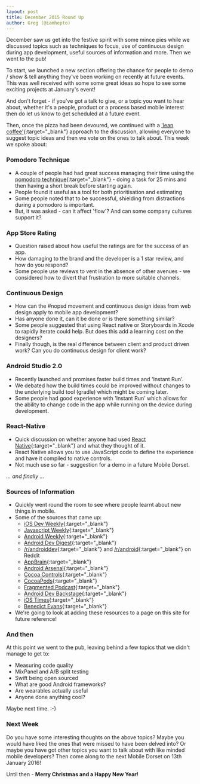 ```yaml
---
layout: post
title: December 2015 Round Up
author: Greg (@iamhepto)
---
```


December saw us get into the festive spirit with some mince pies while we discussed topics such as techniques to focus, use of continuous design during app development, useful sources of information and more.  Then we went to the pub!

To start, we launched a new section offering the chance for people to demo / show & tell anything they've been working on recently at future events.  This was well received with some some great ideas  so hope to see some exciting projects at January's event!

And don't forget - if you've got a talk to give, or a topic you want to hear about, whether it's a people, product or a process based mobile interest then do let us know to get scheduled at a future event.

Then, once the pizza had been devoured, we  continued with a ['lean coffee'](https://www.google.co.uk/search?q=lean+coffee){:target="_blank"} approach to the discussion, allowing everyone to suggest topic ideas and then we vote on the ones to talk about.  This week we spoke about:

### Pomodoro Technique
- A couple of people had had great success managing their time using the [pomodoro technique](https://en.wikipedia.org/wiki/Pomodoro_Technique){:target="_blank"} - doing a task for 25 mins and then having a short break before starting again.
- People found it useful as a tool for both prioritisation and estimating
- Some people noted that to be successful, shielding from distractions during a pomodoro is important.
- But, it was asked - can it affect 'flow'?  And can some company cultures support it?

### App Store Rating
- Question raised about how useful the ratings are for the success of an app.
- How damaging to the brand and the developer is a 1 star review, and how do you respond?
- Some people use reviews to vent in the absence of other avenues - we considered how to divert that frustration to more suitable channels.

### Continuous Design
- How can the #nopsd movement and continuous design ideas from web design apply to mobile app development?
- Has anyone done it, can it be done or is there something similar?
- Some people suggested that using React native or Storyboards in Xcode to rapidly iterate could help.  But does this add a learning cost on the designers?
- Finally though, is the real difference between client and product driven work?  Can you do continuous design for client work?

### Android Studio 2.0
- Recently launched and promises faster build times and 'Instant Run'.
- We debated how the build times could be improved without changes to the underlying build tool (gradle) which might be coming later.
- Some people had good experience with 'Instant Run' which allows for the ability to change code in the app while running on the device during development.

### React-Native
- Quick discussion on whether anyone had used [React Native](https://facebook.github.io/react-native/){:target="_blank"} and what they thought of it.
- React Native allows you to use JavaScript code to define the experience and have it compiled to native controls.
- Not much use so far - suggestion for a demo in a future Mobile Dorset.

*... and finally ...*

### Sources of Information
- Quickly went round the room to see where people learnt about new things in mobile.
- Some of the sources that came up:
  - [iOS Dev Weekly](https://iosdevweekly.com){:target="_blank"}
  - [Javascript Weekly](http://javascriptweekly.com){:target="_blank"}
  - [Android Weekly](http://androidweekly.net){:target="_blank"}
  - [Android Dev Digest](http://www.androiddevdigest.com){:target="_blank"}
  - [/r/androiddev](https://www.reddit.com/r/androiddev/){:target="_blank"} and [/r/android](https://www.reddit.com/r/android/){:target="_blank"} on Reddit
  - [AppBrain](http://www.appbrain.com){:target="_blank"}
  - [Android Arsenal](https://android-arsenal.com){:target="_blank"}
  - [Cocoa Controls](https://www.cocoacontrols.com){:target="_blank"}
  - [CocoaPods](https://cocoapods.org){:target="_blank"}
  - [Fragmented Podcast](http://fragmentedpodcast.com){:target="_blank"}
  - [Android Dev Backstage](http://androidbackstage.blogspot.co.uk){:target="_blank"}
  - [iOS Times](http://theiostimes.com){:target="_blank"}
  - [Benedict Evans](http://ben-evans.com){:target="_blank"}
- We're going to look at adding these resources to a page on this site for future reference!

### And then

At this point we went to the pub, leaving behind a few topics that we didn't manage to get to:

- Measuring code quality
- MixPanel and A/B split testing
- Swift being open sourced
- What are good Android frameworks?
- Are wearables actually useful
- Anyone done anything cool?

Maybe next time.  :-)

### Next Week

Do you have some interesting thoughts on the above topics?  Maybe you would have liked the ones that were missed to have been delved into?  Or maybe you have got other topics you want to talk about with like minded mobile developers?  Then come along to the next Mobile Dorset on 13th January 2016!

Until then - **Merry Christmas and a Happy New Year!**
